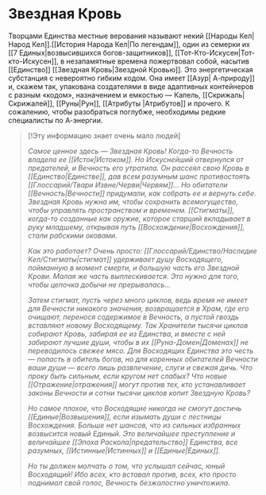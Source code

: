 # Звездная Кровь
Творцами Единства местные верования называют некий [[Народы Кел|Народ Кел]].[[История Народа Кел|По легендам]], один из семерки их [[7 Единых|возвысившихся богов-защитников]], [[Тот-Кто-Искусен|Тот-кто-Искусен]], в незапамятные времена пожертвовал собой, насытив [[Единство]] [[Звездная Кровь|Звездной Кровью]]. Это энергетическая субстанция с невероятно гибким кодом. Она имеет [[Азур| А-природу]] и, скажем так, упакована создателями в виде адаптивных контейнеров с разным «кодом», назначением и емкостью — Капель, [[Скрижаль|Скрижалей]], [[Руны|Рун]], [[Атрибуты |Атрибутов]] и прочего. К сожалению, чтобы разобраться поглубже, необходимы редкие специалисты по А-энергии.

> [!Эту информацию знает очень мало людей]
> 
> _Самое ценное здесь — Звездная Кровь! Когда-то Вечность владела ее [[Исток|Истоком]]. Но Искуснейший отвернулся от предателей, и Вечность его утратила. Он рассеял свою Кровь в [[Единство|Единстве]], дав всем разумным шанс противостоять [[Глоссарий/Твари Извне/Черви|Червям]]… Но обитатели [[Вечность|Вечности]] придумали, как собрать ее и вернуть себе. Звездная Кровь нужна им, чтобы сохранить всемогущество, чтобы управлять пространством и временем. [[Стигматы]], когда-то созданные как оружие, которое старший вкладывает в руку младшему, открывая путь [[Восхождение|Восхождения]], стали рабскими оковами._
> 
> _Как это работает? Очень просто: [[Глоссарий/Единство/Наследие Кел/Стигматы|стигмат]] удерживает душу Восходящего, пойманную в момент смерти, и большую часть его Звездной Крови. Малая же часть выплескивается. Это нужно для того, чтобы цепочка добычи не прерывалась…_
> 
> _Затем стигмат, пусть через много циклов, ведь время не имеет для Вечности никакого значения, возвращается в Храм, где его очищают, перенося содержимое в Вечность, а пустой гвоздь вставляют новому Восходящему. Так Хранители тысячи циклов собирают Кровь, забирая ее из Единства, и вместе с ней забирают лучшие души, чтобы в их [[Руна-Домен|Доменах]] не переводилось свежее мясо. Для Восходящих Единства это честь — попасть в обитель богов, но для коренных обитателей Вечности ваши души — всего лишь развлечение, слуги и свежая дичь. Что проку быть сильным, если кругом нет слабых? Что новые [[Отражение|отражения]] могут против тех, кто устанавливает законы Вечности и сотни тысячи циклов копит Звездную Кровь?_
> 
> _Но самое плохое, что Восходящие никогда не смогут достичь [[Единые|Возвышения]], если изымать души с лестницы Восхождения. Больше нет шансов, что из сильных избранных возвысится новый Единый. Это величайшее преступление и величайшее [[Эпоха Раскола|предательство]] Единства, все разумных, [[Истинные|Истинных]] и [[Единые|Единых]]._
> 
> _Но ты должен молчать о том, что услышал сейчас, юный Восходящий! Ибо всех, кто вставал против, всех, кто просто поднимал свой голос, Вечность безжалостно уничтожила._
> 
